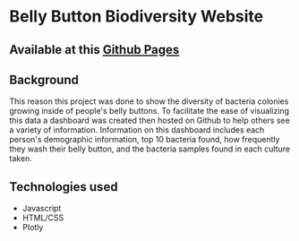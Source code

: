 # Belly Button Biodiversity Website

## Available at this [Github Pages]()

## Background 
This reason this project was done to show the diversity of bacteria colonies growing inside of people's belly buttons. To facilitate the ease of visualizing this data a dashboard was created then hosted on Github to help others see a variety of information. Information on this dashboard includes each person's demographic information, top 10 bacteria found, how frequently they wash their belly button, and the bacteria samples found in each culture taken. 

## Technologies used 

- Javascript
- HTML/CSS
- Plotly
